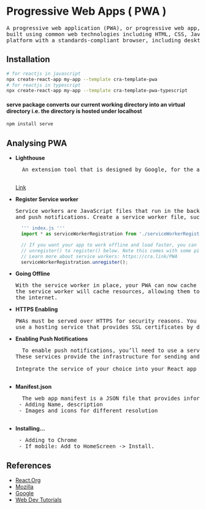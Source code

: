 # Progressive Web Apps ( PWA )

<pre>
A progressive web application (PWA), or progressive web app, is a type of application software delivered through the web, 
built using common web technologies including HTML, CSS, JavaScript, and WebAssembly. It is intended to work on any 
platform with a standards-compliant browser, including desktop and mobile devices.
</pre>

## Installation

```bash
# for reactjs in javascript
npx create-react-app my-app --template cra-template-pwa
# for reactjs in typescript
npx create-react-app my-app --template cra-template-pwa-typescript
```
#### serve package converts our current working directory into an virtual directory i.e. the directory is hosted under localhost

```bash
npm install serve
```

## Analysing PWA

+ **Lighthouse**
    <pre>
    An extension tool that is designed by Google, for the analysis of PWAs
    </pre>
    [Link](https://developer.chrome.com/docs/lighthouse/pwa/load-fast-enough-for-pwa)

+ **Register Service worker**
  
  <pre>
  Service workers are JavaScript files that run in the background and enable features like offline functionality 
  and push notifications. Create a service worker file, such as service-worker.js, in the public directory.
  </pre>
  
  ```js
    ''' index.js '''
    import * as serviceWorkerRegistration from './serviceWorkerRegistration';

    // If you want your app to work offline and load faster, you can change
    // unregister() to register() below. Note this comes with some pitfalls.
    // Learn more about service workers: https://cra.link/PWA
    serviceWorkerRegistration.unregister();
  ```

+ **Going Offline**
  
  <pre>
  With the service worker in place, your PWA can now cache assets and work offline. When users visit your PWA, 
  the service worker will cache resources, allowing them to access your app even when they’re not connected to 
  the internet.
  </pre>
  
+ **HTTPS Enabling**
  
  <pre>
  PWAs must be served over HTTPS for security reasons. You can obtain a free SSL certificate from Let’s Encrypt or 
  use a hosting service that provides SSL certificates by default.
  </pre>
  
+ **Enabling Push Notifications**
    
    <pre>
    To enable push notifications, you’ll need to use a service like Firebase Cloud Messaging (FCM) or OneSignal. <br>These services provide the infrastructure for sending and receiving push notifications in your PWA.
    <br>Integrate the service of your choice into your React app and follow their documentation to enable push notifications.
    </pre>
    
+ **Manifest.json**
    <pre>
    The web app manifest is a JSON file that provides information about your PWA.
   - Adding Name, description
   - Images and icons for different resolution
    </pre>
+ **Installing...**
  <pre>
   - Adding to Chrome
   - If mobile: Add to HomeScreen -> Install. 
  </pre>
  

## References
- [React.Org](https://create-react-app.dev/docs/making-a-progressive-web-app/)
- [Mozilla](https://developer.mozilla.org/en-US/docs/Web/Progressive_web_apps)
- [Google](https://web.dev/explore/progressive-web-apps)
- [Web Dev Tutorials](https://web.dev/learn/pwa/)
